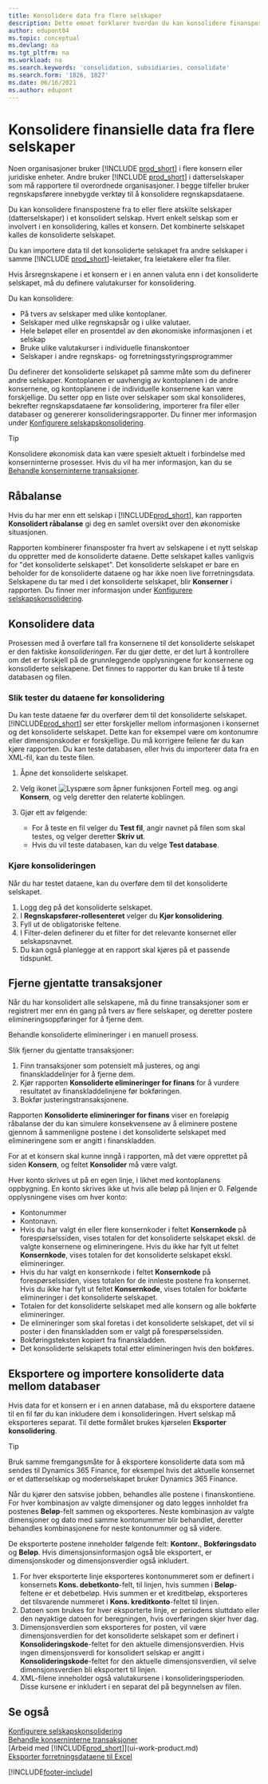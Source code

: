 ```yaml
---
title: Konsolidere data fra flere selskaper
description: Dette emnet forklarer hvordan du kan konsolidere finanspostene fra to eller flere atskilte selskaper (datterselskaper) i et konsolidert selskap.
author: edupont04
ms.topic: conceptual
ms.devlang: na
ms.tgt_pltfrm: na
ms.workload: na
ms.search.keywords: 'consolidation, subsidiaries, consolidate'
ms.search.form: '1826, 1827'
ms.date: 06/16/2021
ms.author: edupont
---
```


# <a name="consolidating-financial-data-from-multiple-companies"></a>Konsolidere finansielle data fra flere selskaper

Noen organisasjoner bruker [!INCLUDE [prod_short](includes/prod_short.md)] i flere konsern eller juridiske enheter. Andre bruker [!INCLUDE [prod_short](includes/prod_short.md)] i datterselskaper som må rapportere til overordnede organisasjoner. I begge tilfeller bruker regnskapsførere innebygde verktøy til å konsolidere regnskapsdataene.  

Du kan konsolidere finanspostene fra to eller flere atskilte selskaper (datterselskaper) i et konsolidert selskap. Hvert enkelt selskap som er involvert i en konsolidering, kalles et konsern. Det kombinerte selskapet kalles de konsoliderte selskapet.  

Du kan importere data til det konsoliderte selskapet fra andre selskaper i samme [!INCLUDE [prod_short](includes/prod_short.md)]-leietaker, fra leietakere eller fra filer.  

Hvis årsregnskapene i et konsern er i en annen valuta enn i det konsoliderte selskapet, må du definere valutakurser for konsolidering.  

Du kan konsolidere:  

* På tvers av selskaper med ulike kontoplaner.  
* Selskaper med ulike regnskapsår og i ulike valutaer.  
* Hele beløpet eller en prosentdel av den økonomiske informasjonen i et selskap
* Bruke ulike valutakurser i individuelle finanskontoer
* Selskaper i andre regnskaps- og forretningsstyringsprogrammer

Du definerer det konsoliderte selskapet på samme måte som du definerer andre selskaper. Kontoplanen er uavhengig av kontoplanen i de andre konsernene, og kontoplanene i de individuelle konsernene kan være forskjellige. Du setter opp en liste over selskaper som skal konsolideres, bekrefter regnskapsdataene før konsolidering, importerer fra filer eller databaser og genererer konsolideringsrapporter. Du finner mer informasjon under [Konfigurere selskapskonsolidering](finance-consolidated-company-reporting-setup.md).  

> [!TIP]
> Konsolidere økonomisk data kan være spesielt aktuelt i forbindelse med konserninterne prosesser. Hvis du vil ha mer informasjon, kan du se [Behandle konserninterne transaksjoner](intercompany-manage.md).

## <a name="use-the-consolidated-trial-balance-report"></a>Råbalanse

Hvis du har mer enn ett selskap i [!INCLUDE[prod_short](includes/prod_short.md)], kan rapporten **Konsolidert råbalanse** gi deg en samlet oversikt over den økonomiske situasjonen.  

Rapporten kombinerer finansposter fra hvert av selskapene i et nytt selskap du oppretter med de konsoliderte dataene. Dette selskapet kalles vanligvis for "det konsoliderte selskapet". Det konsoliderte selskapet er bare en beholder for de konsoliderte dataene og har ikke noen live forretningsdata. Selskapene du tar med i det konsoliderte selskapet, blir **Konserner** i rapporten. Du finner mer informasjon under [Konfigurere selskapskonsolidering](finance-consolidated-company-reporting-setup.md).  

## <a name="consolidate-data"></a>Konsolidere data

Prosessen med å overføre tall fra konsernene til det konsoliderte selskapet er den faktiske *konsolideringen*. Før du gjør dette, er det lurt å kontrollere om det er forskjell på de grunnleggende opplysningene for konsernene og konsoliderte selskapene. Det finnes to rapporter du kan bruke til å teste databasen og filen.

### <a name="to-test-the-data-before-you-consolidate"></a>Slik tester du dataene før konsolidering

Du kan teste dataene før du overfører dem til det konsoliderte selskapet. [!INCLUDE[prod_short](includes/prod_short.md)] ser etter forskjeller mellom informasjonen i konsernet og det konsoliderte selskapet. Dette kan for eksempel være om kontonumre eller dimensjonskoder er forskjellige. Du må korrigere feilene før du kan kjøre rapporten. Du kan teste databasen, eller hvis du importerer data fra en XML-fil, kan du teste filen.  

1. Åpne det konsoliderte selskapet.  
2. Velg ikonet ![Lyspære som åpner funksjonen Fortell meg.](media/ui-search/search_small.png "Fortell hva du vil gjøre") og angi **Konsern**, og velg deretter den relaterte koblingen.  
3. Gjør ett av følgende:  

    * For å teste en fil velger du **Test fil**, angir navnet på filen som skal testes, og velger deretter **Skriv ut**.  
    * Hvis du vil teste databasen, kan du velge **Test database**.  

### <a name="run-the-consolidation"></a>Kjøre konsolideringen

Når du har testet dataene, kan du overføre dem til det konsoliderte selskapet.  

1. Logg deg på det konsoliderte selskapet.  
2. I **Regnskapsfører-rollesenteret** velger du **Kjør konsolidering**.  
3. Fyll ut de obligatoriske feltene.  
4. I Filter-delen definerer du et filter for det relevante konsernet eller selskapsnavnet.  
5. Du kan også planlegge at en rapport skal kjøres på et passende tidspunkt.  

## <a name="eliminate-repeated-transactions"></a>Fjerne gjentatte transaksjoner

Når du har konsolidert alle selskapene, må du finne transaksjoner som er registrert mer enn én gang på tvers av flere selskaper, og deretter postere elimineringsoppføringer for å fjerne dem.

Behandle konsoliderte elimineringer i en manuell prosess.  

Slik fjerner du gjentatte transaksjoner:

1. Finn transaksjoner som potensielt må justeres, og angi finanskladdelinjer for å fjerne dem.
2. Kjør rapporten **Konsoliderte elimineringer for finans** for å vurdere resultatet av finanskladdelinjene før bokføringen.
3. Bokfør justeringstransaksjonene.

Rapporten **Konsoliderte elimineringer for finans** viser en foreløpig råbalanse der du kan simulere konsekvensene av å eliminere postene gjennom å sammenligne postene i det konsoliderte selskapet med elimineringene som er angitt i finanskladden.

For at et konsern skal kunne inngå i rapporten, må det være opprettet på siden **Konsern**, og feltet **Konsolider** må være valgt.

Hver konto skrives ut på en egen linje, i likhet med kontoplanens oppbygning. En konto skrives ikke ut hvis alle beløp på linjen er 0. Følgende opplysningene vises om hver konto:

* Kontonummer
* Kontonavn.
* Hvis du har valgt én eller flere konsernkoder i feltet **Konsernkode** på forespørselssiden, vises totalen for det konsoliderte selskapet ekskl. de valgte konsernene og elimineringene. Hvis du ikke har fylt ut feltet **Konsernkode**, vises totalen for det konsoliderte selskapet ekskl. elimineringer.
* Hvis du har valgt en konsernkode i feltet **Konsernkode** på forespørselssiden, vises totalen for de innleste postene fra konsernet. Hvis du ikke har fylt ut feltet **Konsernkode**, vises totalen for bokførte elimineringer i det konsoliderte selskapet.
* Totalen for det konsoliderte selskapet med alle konsern og alle bokførte elimineringer.
* De elimineringer som skal foretas i det konsoliderte selskapet, det vil si poster i den finanskladden som er valgt på forespørselssiden.
* Bokføringsteksten kopiert fra finanskladden.
* Det konsoliderte selskapets total etter elimineringen hvis den bokføres.

## <a name="export-and-import-consolidated-data-between-databases"></a>Eksportere og importere konsoliderte data mellom databaser

Hvis data for et konsern er i en annen database, må du eksportere dataene til en fil før du kan inkludere dem i konsolideringen. Hvert selskap må eksporteres separat. Til dette formålet brukes kjørselen **Eksporter konsolidering**.  

> [!TIP]
> Bruk samme fremgangsmåte for å eksportere konsoliderte data som må sendes til Dynamics 365 Finance, for eksempel hvis det aktuelle konsernet er et datterselskap og moderselskapet bruker Dynamics 365 Finance.

Når du kjører den satsvise jobben, behandles alle postene i finanskontiene. For hver kombinasjon av valgte dimensjoner og dato legges innholdet fra postenes **Beløp**-felt sammen og eksporteres. Neste kombinasjon av valgte dimensjoner og dato med samme kontonummer blir behandlet, deretter behandles kombinasjonene for neste kontonummer og så videre.  

De eksporterte postene inneholder følgende felt: **Kontonr.**, **Bokføringsdato** og **Beløp**. Hvis dimensjonsinformasjon også ble eksportert, er dimensjonskoder og dimensjonsverdier også inkludert.  

1. For hver eksporterte linje eksporteres kontonummeret som er definert i konsernets **Kons. debetkonto**-felt, til linjen, hvis summen i **Beløp**-feltene er et debetbeløp. Hvis summen er et kreditbeløp, eksporteres det tilsvarende nummeret i **Kons. kreditkonto**-feltet til linjen.  
2. Datoen som brukes for hver eksporterte linje, er periodens sluttdato eller den nøyaktige datoen for beregningen, hvis overføringen skjer hver dag.  
3. Dimensjonsverdien som eksporteres for posten, vil være dimensjonsverdien for det konsoliderte selskapet som er definert i **Konsolideringskode**-feltet for den aktuelle dimensjonsverdien. Hvis ingen dimensjonsverdi for konsolidert selskap er angitt i **Konsolideringskode**-feltet for den aktuelle dimensjonsverdien, vil selve dimensjonsverdien bli eksportert til linjen.  
4. XML-filene inneholder også valutakursene i konsolideringsperioden. Disse kursene er inkludert i en separat del på begynnelsen av filen.  

## <a name="see-also"></a>Se også

[Konfigurere selskapskonsolidering](finance-consolidated-company-reporting-setup.md)  
[Behandle konserninterne transaksjoner](intercompany-manage.md)  
[Arbeid med [!INCLUDE[prod_short](includes/prod_short.md)]](ui-work-product.md)  
[Eksporter forretningsdataene til Excel](about-export-data.md)


[!INCLUDE[footer-include](includes/footer-banner.md)]
